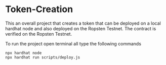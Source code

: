 # Token-Creation

This an overall project that creates a token that can be deployed on a local hardhat node and also deployed on the Ropsten Testnet. The contract is verified on the Ropsten Testnet.

To run the project open terminal all type the following commands

```
npx hardhat node
npx hardhat run scripts/deploy.js
```
